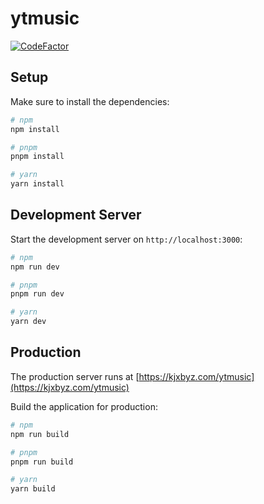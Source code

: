 # ytmusic

[![CodeFactor](https://www.codefactor.io/repository/github/alisoft/ytmusic/badge)](https://www.codefactor.io/repository/github/alisoft/ytmusic)

## Setup

Make sure to install the dependencies:

```bash
# npm
npm install

# pnpm
pnpm install

# yarn
yarn install
```

## Development Server

Start the development server on `http://localhost:3000`:

```bash
# npm
npm run dev

# pnpm
pnpm run dev

# yarn
yarn dev
```

## Production

The production server runs at [https://kjxbyz.com/ytmusic](https://kjxbyz.com/ytmusic)

Build the application for production:

```bash
# npm
npm run build

# pnpm
pnpm run build

# yarn
yarn build
```
